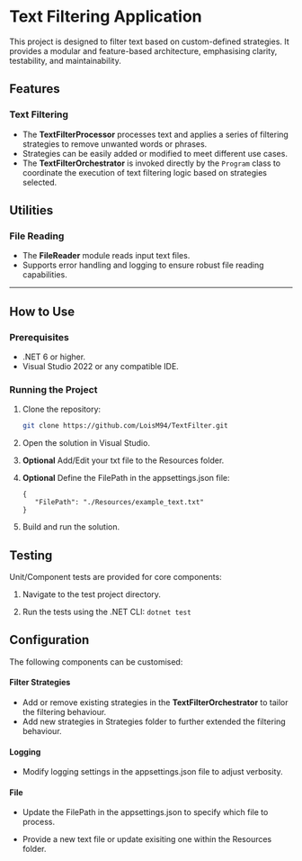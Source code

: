 # Text Filtering Application

This project is designed to filter text based on custom-defined strategies. It provides a modular and feature-based architecture, emphasising clarity, testability, and maintainability.

## Features

### Text Filtering
- The **TextFilterProcessor** processes text and applies a series of filtering strategies to remove unwanted words or phrases.
- Strategies can be easily added or modified to meet different use cases.
- The **TextFilterOrchestrator** is invoked directly by the `Program` class to coordinate the execution of text filtering logic based on strategies selected.

## Utilities

### File Reading
- The **FileReader** module reads input text files.
- Supports error handling and logging to ensure robust file reading capabilities.

---

## How to Use

### Prerequisites
- .NET 6 or higher.
- Visual Studio 2022 or any compatible IDE.

### Running the Project
1. Clone the repository:
   ```bash
   git clone https://github.com/LoisM94/TextFilter.git

2. Open the solution in Visual Studio.

3. **Optional** Add/Edit your txt file to the Resources folder.

4. **Optional** Define the FilePath in the appsettings.json file:
   ```
   {
      "FilePath": "./Resources/example_text.txt"
   }
5. Build and run the solution.

## Testing

Unit/Component tests are provided for core components:

1. Navigate to the test project directory.

2. Run the tests using the .NET CLI:
   `dotnet test`

## Configuration

The following components can be customised:

#### Filter Strategies
- Add or remove existing strategies in the **TextFilterOrchestrator** to tailor the filtering behaviour.
-  Add new strategies in Strategies folder to further extended the filtering behaviour.

#### Logging
- Modify logging settings in the appsettings.json file to adjust verbosity.

#### File
- Update the FilePath in the appsettings.json to specify which file to process.

- Provide a new text file or update exisiting one within the Resources folder.
